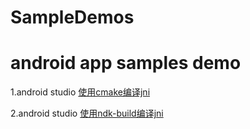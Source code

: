 # SampleDemos
<h1>android app samples demo</h1>

1.android studio [使用cmake编译jni](https://github.com/kecson/SampleDemos/tree/master/cmake-jni/)

2.android studio [使用ndk-build编译jni](https://github.com/kecson/SampleDemos/tree/master/ndk-jni)
